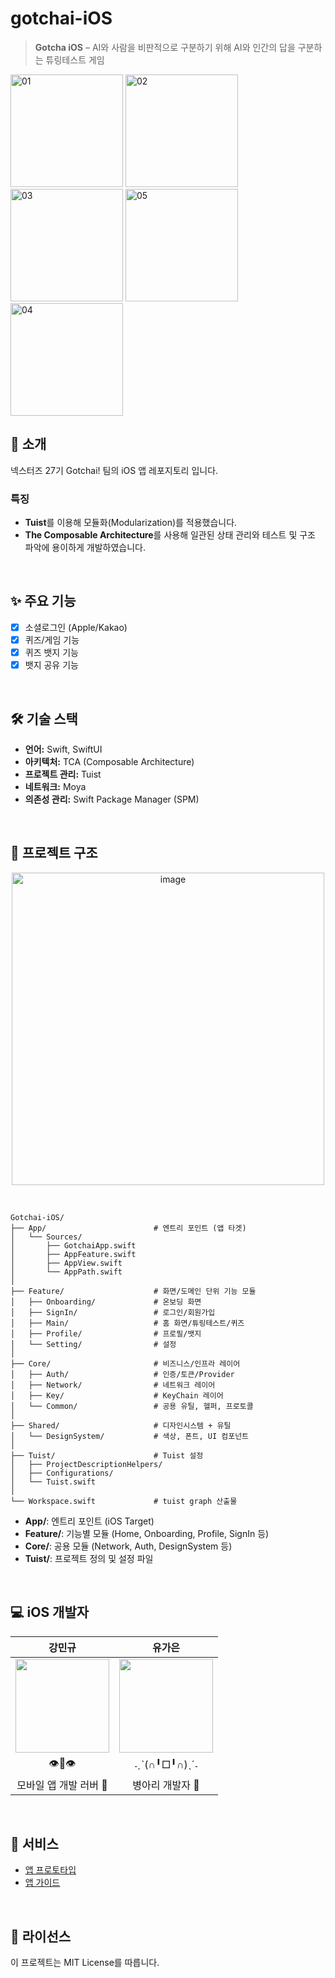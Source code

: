 # gotchai-iOS

> **Gotcha iOS** – AI와 사람을 비판적으로 구분하기 위해 AI와 인간의 답을 구분하는 튜링테스트 게임

<img width="180" alt="01" src="https://github.com/user-attachments/assets/df2f9130-3669-4f24-b583-5a618a89b808" />
<img width="180" alt="02" src="https://github.com/user-attachments/assets/f1f65767-9fe5-48be-baf1-f8e486e423f6" />
<img width="180" alt="03" src="https://github.com/user-attachments/assets/6ab245e7-9ce4-46cb-b1a8-cd16875053e3" />
<img width="180" alt="05" src="https://github.com/user-attachments/assets/7882519b-a41f-4014-acb9-3e125222f298" />
<img width="180" alt="04" src="https://github.com/user-attachments/assets/8f8c901f-4a5c-4ebd-94e9-f25822f520e1" />


<br/>

## 📖 소개

넥스터즈 27기 Gotchai! 팀의 iOS 앱 레포지토리 입니다.

### 특징


- **Tuist**를 이용해 모듈화(Modularization)를 적용했습니다.
- **The Composable Architecture**를 사용해 일관된 상태 관리와 테스트 및 구조 파악에 용이하게 개발하였습니다.
<br/>


## ✨ 주요 기능

- [x]  소셜로그인 (Apple/Kakao)
- [x]  퀴즈/게임 기능
- [x]  퀴즈 뱃지 기능
- [x]  뱃지 공유 기능

<br/>

## 🛠 기술 스택

- **언어:** Swift, SwiftUI
- **아키텍처:** TCA (Composable Architecture)
- **프로젝트 관리:** Tuist
- **네트워크:** Moya
- **의존성 관리:** Swift Package Manager (SPM)

<br/>

## 📂 프로젝트 구조

<p align="center">
<img width="500" alt="image" src="https://github.com/user-attachments/assets/30d295e3-c517-4a0d-ac98-b2b91fc492b0" />
</p>

<br/>

```
Gotchai-iOS/
├── App/                        # 엔트리 포인트 (앱 타겟)
│   └── Sources/
│       ├── GotchaiApp.swift
│       ├── AppFeature.swift
│       ├── AppView.swift
│       └── AppPath.swift
│
├── Feature/                    # 화면/도메인 단위 기능 모듈
│   ├── Onboarding/             # 온보딩 화면
│   ├── SignIn/                 # 로그인/회원가입
│   ├── Main/                   # 홈 화면/튜링테스트/퀴즈
│   ├── Profile/                # 프로필/뱃지
│   └── Setting/                # 설정
│
├── Core/                       # 비즈니스/인프라 레이어
│   ├── Auth/                   # 인증/토큰/Provider
│   ├── Network/                # 네트워크 레이어
│   ├── Key/                    # KeyChain 레이어
│   └── Common/                 # 공용 유틸, 헬퍼, 프로토콜
│
├── Shared/                     # 디자인시스템 + 유틸
│   └── DesignSystem/           # 색상, 폰트, UI 컴포넌트
│
├── Tuist/                      # Tuist 설정
│   ├── ProjectDescriptionHelpers/
│   ├── Configurations/
│   └── Tuist.swift
│
└── Workspace.swift             # tuist graph 산출물

```

- **App/**: 엔트리 포인트 (iOS Target)
- **Feature/**: 기능별 모듈 (Home, Onboarding, Profile, SignIn 등)
- **Core/**: 공용 모듈 (Network, Auth, DesignSystem 등)
- **Tuist/**: 프로젝트 정의 및 설정 파일

<br/>

## 💻 iOS 개발자

| 강민규 | 유가은 |
| :---: | :---: |
|<img width="150" src="https://github.com/koreamango.png">|<img width="150" src="https://github.com/slr-09.png"> |
|👁️👄👁️ | ˗ˏˋ(∩╹□╹∩)ˎˊ˗|
|모바일 앱 개발 러버 🙂| 병아리 개발자 🐥 |

<br/>

## 🚏 서비스


- [앱 프로토타입](https://gotchai-ai.com/)
- [앱 가이드](https://sir0.notion.site/gotchai-support?source=copy_link)

<br/>

## 📄 라이선스

이 프로젝트는 MIT License를 따릅니다.
